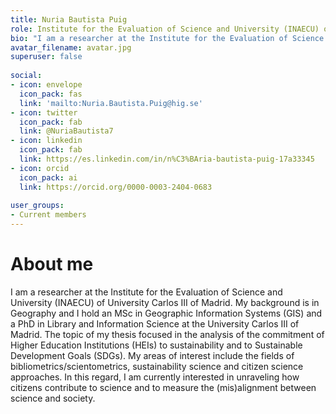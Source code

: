 ```yaml
---
title: Nuria Bautista Puig
role: Institute for the Evaluation of Science and University (INAECU) of University Carlos III of Madrid
bio: "I am a researcher at the Institute for the Evaluation of Science and University (INAECU) of  University Carlos III of Madrid. My background is in Geography and I hold an MSc in Geographic Information Systems (GIS) and a PhD in Library and Information Science at the University Carlos III of Madrid."
avatar_filename: avatar.jpg
superuser: false
 
social:
- icon: envelope
  icon_pack: fas
  link: 'mailto:Nuria.Bautista.Puig@hig.se'
- icon: twitter
  icon_pack: fab
  link: @NuriaBautista7
- icon: linkedin
  icon_pack: fab
  link: https://es.linkedin.com/in/n%C3%BAria-bautista-puig-17a33345
- icon: orcid
  icon_pack: ai
  link: https://orcid.org/0000-0003-2404-0683
  
user_groups:
- Current members
---
```

# About me
I am a researcher at the Institute for the Evaluation of Science and University (INAECU) of  University Carlos III of Madrid. My background is in Geography and I hold an MSc in Geographic Information Systems (GIS) and a PhD in Library and Information Science at the University Carlos III of Madrid. The topic of my thesis focused in the analysis of the commitment of Higher Education Institutions (HEIs) to sustainability and to Sustainable Development Goals (SDGs). My areas of interest include the fields of bibliometrics/scientometrics, sustainability science and citizen science approaches. In this regard, I am currently interested in unraveling how citizens contribute to science and to measure the (mis)alignment between science and society.
